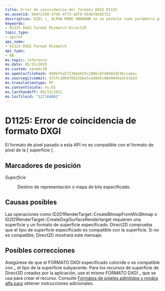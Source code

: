```yaml
---
title: Error de coincidencia del formato DXGI D1125
ms.assetid: b94f2358-3f45-4ff3-adf8-954b785d5722
description: D2D1 \_ ALPHA MODE UNKNOWN no se permite como parámetro para esta \_ \_ API.
keywords:
- D1125 DXGI Format Mismatch Direct2D
topic_type:
- apiref
api_name:
- D1125 DXGI Format Mismatch
api_type:
- NA
ms.topic: reference
ms.date: 05/31/2018
ms.custom: seodec18
ms.openlocfilehash: 0d0bf5a57230eb819c2806c8748682d53bccabec
ms.sourcegitcommit: d75fc10b9f0825bbe5ce5045c90d4045e3c53243
ms.translationtype: MT
ms.contentlocale: es-ES
ms.lasthandoff: 09/13/2021
ms.locfileid: "127164062"
---
```

# <a name="d1125-dxgi-format-mismatch"></a>D1125: Error de coincidencia de formato DXGI

El formato de píxel pasado a esta API no es compatible con el formato de píxel de la \[ superficie \] .

## <a name="placeholders"></a>Marcadores de posición

<dl> <dt>

<span id="surface"></span><span id="SURFACE"></span>*Superficie*
</dt> <dd>

Destino de representación o mapa de bits especificado.

</dd> </dl>

## <a name="possible-causes"></a>Causas posibles

Las operaciones como ID2D1RenderTarget::CreateBitmapFromWicBitmap o ID2D1RenderTarget::CreateDxgiSurfaceRendertarget requieren una superficie y un formato de superficie especificado. Direct2D comprueba que el tipo de superficie especificado es compatible con la superficie. Si no es compatible, Direct2D mostrará este mensaje.

## <a name="possible-fixes"></a>Posibles correcciones

Asegúrese de que el FORMATO DXGI especificado coincide o es compatible con \_ el tipo de la superficie subyacente. Para los recursos de superficie de Direct3D creados por la aplicación, use el mismo FORMATO DXGI \_ que se usa para crear el recurso. Consulte [Formatos de píxeles admitidos y modos alfa para](supported-pixel-formats-and-alpha-modes.md) obtener instrucciones adicionales.

 

 




